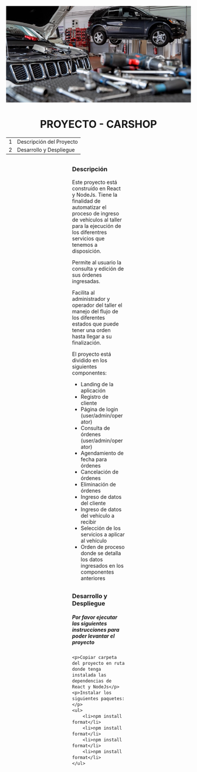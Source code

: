 <div align="center">
    <img src="src/taller.jpeg">
</div>

<div align="center">
    <H1>PROYECTO - CARSHOP</H1>
    <table>
        <tbody>
            <tr>
                <td>1</td>
                <td>Descripción del Proyecto</td>
            </tr>
            <tr>
                <td>2</td>
                <td>Desarrollo y Despliegue</td>
            </tr>
        </tbody>
    </table>
</div>

<div STYLE="margin:30px 180px">
    <H3>Descripción</H3>
    <p>
        Este proyecto está construído en React y NodeJs. Tiene la finalidad de automatizar el proceso de ingreso de vehículos al taller para la ejecución
        de los diferentres servicios que tenemos a disposición.
    </p>
    <p>
        Permite al usuario la consulta y edición de sus órdenes ingresadas.
    </p>
    <p>
    	Facilita al administrador y operador del taller el manejo del flujo de los diferentes estados que puede tener una orden hasta llegar a su finalización.
	</p>
    <p>
    	El proyecto está dividido en los siguientes componentes:
    </p>
    <ul>
		<li>Landing de la aplicación</li>
		<li>Registro de cliente</li>
		<li>Página de login (user/admin/operator)</li>
		<li>Consulta de órdenes (user/admin/operator)</li>
		<li>Agendamiento de fecha para órdenes</li>
		<li>Cancelación de órdenes</li>
		<li>Eliminación de órdenes</li>
        <li>Ingreso de datos del cliente</li>
        <li>Ingreso de datos del vehículo a recibir</li>
        <li>Selección de los servicios a aplicar al vehículo</li>
        <li>Orden de proceso donde se detalla los datos ingresados en los componentes anteriores</li>
    </ul>
</div>

<div STYLE="margin:30px 180px">
    <H3>Desarrollo y Despliegue</H3>
    <H5>Por favor ejecutar las siguientes instrucciones para poder levantar el proyecto</H5>

    <p>Copiar carpeta del proyecto en ruta donde tenga instalada las dependencias de React y NodeJs</p>
    <p>Instalar los siguientes paquetes:</p>
	<ul>
		<li>npm install format</li>
		<li>npm install format</li>
		<li>npm install format</li>
		<li>npm install format</li>
	</ul>

</div>
